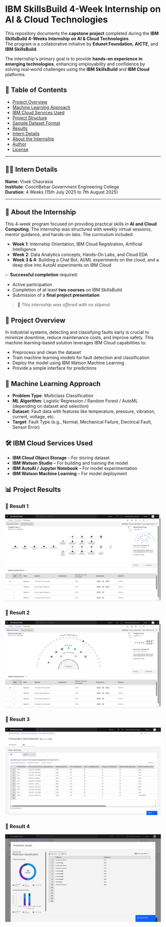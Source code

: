 # IBM SkillsBuild 4-Week Internship on AI & Cloud Technologies

This repository documents the **capstone project** completed during the **IBM SkillsBuild 4-Weeks Internship on AI & Cloud Technologies**.  
The program is a collaborative initiative by **Edunet Foundation**, **AICTE**, and **IBM SkillsBuild**.

The internship's primary goal is to provide **hands-on experience in emerging technologies**, enhancing employability and confidence by solving real-world challenges using the **IBM SkillsBuild** and **IBM Cloud** platforms.

## 📑 Table of Contents

- [Project Overview](#project-overview)
- [Machine Learning Approach](#machine-learning-approach)
- [IBM Cloud Services Used](#ibm-cloud-services-used)
- [Project Structure](#project-structure)
- [Sample Dataset Format](#sample-dataset-format)
- [Results](#results)
- [Intern Details](#intern-details)
- [About the Internship](#about-the-internship)
- [Author](#author)
- [License](#license)

---

## 👨‍💻 Intern Details

**Name**: Vivek Chaurasia  
**Institute**: CoochBehar Government Engineering College  
**Duration**: 4 Weeks (15th July 2025 to 7th August 2025)

---

## 📖 About the Internship

This 4-week program focused on providing practical skills in **AI and Cloud Computing**. The internship was structured with weekly virtual sessions, mentor guidance, and hands-on labs. The curriculum included:

- **Week 1**: Internship Orientation, IBM Cloud Registration, Artificial Intelligence  
- **Week 2**: Data Analytics concepts, Hands-On Labs, and Cloud EDA  
- **Week 3 & 4**: Building a Chat Bot, AI/ML experiments on the cloud, and a deep dive into AutoAI experiments on IBM Cloud

✅ **Successful completion** required:
- Active participation  
- Completion of at least **two courses** on IBM SkillsBuild  
- Submission of a **final project presentation**

> 📝 _This internship was offered with no stipend._
> 
## 🚀 Project Overview

In industrial systems, detecting and classifying faults early is crucial to minimize downtime, reduce maintenance costs, and improve safety. This machine learning-based solution leverages IBM Cloud capabilities to:

- Preprocess and clean the dataset
- Train machine learning models for fault detection and classification
- Deploy the model using IBM Watson Machine Learning
- Provide a simple interface for predictions

## 🧠 Machine Learning Approach

- **Problem Type**: Multiclass Classification
- **ML Algorithm**: Logistic Regression / Random Forest / AutoML (depending on dataset and selection)
- **Dataset**: Fault data with features like temperature, pressure, vibration, current, voltage, etc.
- **Target**: Fault Type (e.g., Normal, Mechanical Failure, Electrical Fault, Sensor Error)

## 🛠️ IBM Cloud Services Used

- **IBM Cloud Object Storage** – For storing dataset
- **IBM Watson Studio** – For building and training the model
- **IBM AutoAI / Jupyter Notebook** – For model experimentation
- **IBM Watson Machine Learning** – For model deployment

## 📊 Project Results

### 🔹 Result 1
![Project Result 1](Project%20Result%201%20Screenshot.JPG)

### 🔹 Result 2
![Project Result 2](Project%20Result%202%20Screenshot.JPG)

### 🔹 Result 3
![Project Result 3](Project%20Result%203%20Screenshot.JPG)

### 🔹 Result 4
![Project Result 4](Project%20Result%204%20Screenshot.JPG)


